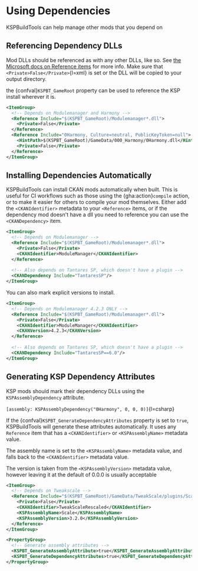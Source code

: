 # Using Dependencies

KSPBuildTools can help manage other mods that you depend on

## Referencing Dependency DLLs

Mod DLLs should be referenced as with any other DLLs, like so. See [the Microsoft docs on Reference items](https://learn.microsoft.com/en-us/visualstudio/msbuild/common-msbuild-project-items?view=vs-2022#reference) for more info. Make sure that `<Private>False</Private>`{l=xml} is set or the DLL will be copied to your output directory.

the {confval}`KSPBT_GameRoot` property can be used to reference the KSP install wherever it is. 
```xml
<ItemGroup>
  <!-- Depends on Modulemanager and Harmony -->
  <Reference Include="$(KSPBT_GameRoot)/Modulemanager*.dll">
    <Private>False</Private>
  </Reference>
  <Reference Include="0Harmony, Culture=neutral, PublicKeyToken=null">
    <HintPath>$(KSPBT_GameRoot)/GameData/000_Harmony/0Harmony.dll</HintPath>
    <Private>False</Private>
  </Reference>
</ItemGroup>
```

## Installing Dependencies Automatically

KSPBuildTools can install CKAN mods automatically when built. This is useful for CI workflows such as those using the {gha:action}`compile` action, or to make it easier for others to compile your mod themselves. Either add the `<CKANIdentifier>` metadata to your `<Reference>` items, or if the dependency mod doesn't have a dll you need to reference you can use the `<CKANDependency>` item.

```xml
<ItemGroup>
  <!-- Depends on Modulemanager -->
  <Reference Include="$(KSPBT_GameRoot)/Modulemanager*.dll">
    <Private>False</Private>
    <CKANIdentifier>ModuleManager</CKANIdentifier>
  </Reference>
  
  <!-- Also depends on Tantares SP, which doesn't have a plugin -->
  <CKANDependency Include="TantaresSP"/>
</ItemGroup>
```

You can also mark explicit versions to install. 

```xml
<ItemGroup>
  <!-- Depends on Modulemanager 4.2.3 ONLY -->
  <Reference Include="$(KSPBT_GameRoot)/Modulemanager*.dll">
    <Private>False</Private>
    <CKANIdentifier>ModuleManager</CKANIdentifier>
    <CKANVersion>4.2.3</CKANVersion>
  </Reference>
  
  <!-- Also depends on Tantares SP, which doesn't have a plugin -->
  <CKANDependency Include="TantaresSP==6.0"/>
</ItemGroup>
```

## Generating KSP Dependency Attributes

KSP mods should mark their dependency DLLs using the `KSPAssemblyDependency` attribute.

`[assembly: KSPAssemblyDependency("0Harmony", 0, 0, 0)]`{l=csharp}

If the {confval}`KSPBT_GenerateDependencyAttributes` property is set to `true`, KSPBuildTools will generate these attributes automatically. It uses any `Reference` item that has a `<CKANIdentifier>` or `<KSPAssemblyName>` metadata value.

The assembly name is set to the `<KSPAssemblyName>` metadata value, and falls back to the `<CKANIdentifier>` metadata value. 

The version is taken from the `<KSPAssemblyVersion>` metadata value, however leaving it at the default of 0.0.0 is usually acceptable

```xml
<ItemGroup>
  <!-- Depends on Tweakscale -->
  <Reference Include="$(KSPBT_GameRoot)/GameData/TweakScale/plugins/Scale.dll">
    <Private>False</Private>
    <CKANIdentifier>TweakScaleRescaled</CKANIdentifier>
    <KSPAssemblyName>Scale</KSPAssemblyName>
    <KSPAssemblyVersion>3.2.0</KSPAssemblyVersion>
  </Reference>
</ItemGroup>

<PropertyGroup>
  <!-- Generate assembly attributes -->
  <KSPBT_GenerateAssemblyAttribute>true</KSPBT_GenerateAssemblyAttribute>
  <KSPBT_GenerateDependencyAttributes>true</KSPBT_GenerateDependencyAttributes>
</PropertyGroup>
```
